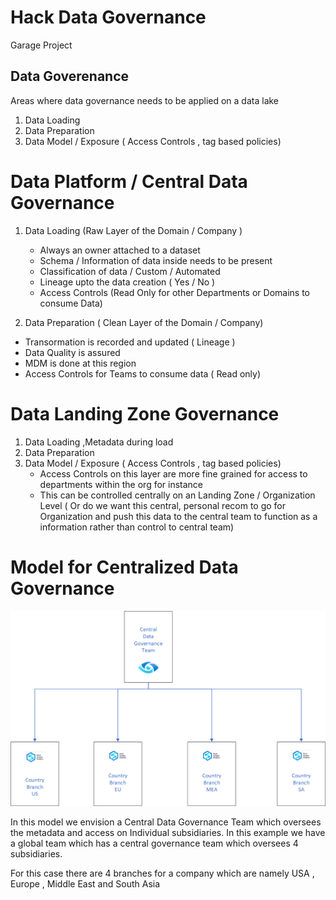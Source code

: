 # Hack Data Governance
Garage Project  

## Data Goverenance 

Areas where data governance needs to be applied on a data lake 

1. Data Loading  
2. Data Preparation 
3. Data Model / Exposure ( Access Controls , tag based policies)


# Data Platform / Central Data Governance 


1. Data Loading (Raw Layer of the Domain / Company )
   
   - Always an owner attached to a dataset
   - Schema / Information of data inside needs to be present
   - Classification of data / Custom / Automated
   - Lineage upto the data creation ( Yes / No )
   - Access Controls (Read Only for other Departments or Domains to consume Data)


2. Data Preparation  ( Clean Layer of the Domain / Company)
  -  Transormation is recorded and updated ( Lineage ) 
  -  Data Quality is assured
  -  MDM is done at this region
  -  Access Controls for Teams to consume data ( Read only)

 

# Data Landing Zone Governance 

1. Data Loading  ,Metadata during load 
2. Data Preparation 
3. Data Model / Exposure ( Access Controls , tag based policies)
   - Access Controls on this layer are more fine grained for access to departments within the org for instance
   - This can be controlled centrally on an Landing Zone / Organization Level ( Or do we want this central, personal recom to go for Organization and push this data to the central team to function as a information rather than control to central team)


# Model for Centralized Data Governance 

![Central Data Management](/docs/images/Governance_Central.png)

In this model we envision a Central Data Governance Team which oversees the metadata and access on Individual subsidiaries. In this example we have a global team which has a central governance team which oversees 4 subsidiaries.

For this case there are 4 branches for a company which are namely USA , Europe , Middle East and South Asia
